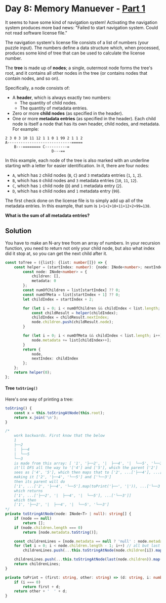 # Day 8: Memory Manuever - [Part 1](8.ts)
It seems to have some kind of navigation system! Activating the navigation system produces more bad news: "Failed to start navigation system. Could not read software license file."

The navigation system's license file consists of a list of numbers (your puzzle input). The numbers define a data structure which, when processed, produces some kind of tree that can be used to calculate the license number.

The **tree** is made up of **nodes**; a single, outermost node forms the tree's root, and it contains all other nodes in the tree (or contains nodes that contain nodes, and so on).

Specifically, a node consists of:

* A **header**, which is always exactly two numbers:
    * The quantity of child nodes.
    * The quantity of metadata entries.
* Zero or more **child nodes** (as specified in the header).
* One or more **metadata entries** (as specified in the header).
Each child node is itself a node that has its own header, child nodes, and metadata. For example:

```
2 3 0 3 10 11 12 1 1 0 1 99 2 1 1 2
A-----------------------------=====
    B---======== C----------=
                     D---==
```

In this example, each node of the tree is also marked with an underline starting with a letter for easier identification. In it, there are four nodes:
* `A`, which has `2` child nodes (`B`, `C`) and `3` metadata entries (`1`, `1`, `2`).
* `B`, which has `0` child nodes and `3` metadata entries (`10`, `11`, `12`).
* `C`, which has `1` child node (`D`) and `1` metadata entry (`2`).
* `D`, which has `0` child nodes and `1` metadata entry (`99`).

The first check done on the license file is to simply add up all of the metadata entries. In this example, that sum is `1+1+2+10+11+12+2+99=138`.

**What is the sum of all metadata entries?**

## Solution
You have to make an N-ary tree from an array of numbers. In your recursion function, you need to return not only your child node, but also what index did it stop at, so you can get the next child after it.

```typescript
const toTree = ({list}: {list: number[]}) => {
    const helper = (startIndex: number): {node: INode<number>; nextIndex: number} => {
        const node: INode<number> = {
            children: [],
            metadata: 0
        };
        const numOfChildren = list[startIndex] ?? 0;
        const numOfMeta = list[startIndex + 1] ?? 0;
        let childIndex = startIndex + 2;

        for (let i = 0; i < numOfChildren && childIndex < list.length; i++) {
            const childResult = helper(childIndex);
            childIndex = childResult.nextIndex;
            node.children.push(childResult.node);
        }

        for (let i = 0; i < numOfMeta && childIndex < list.length; i++) {
            node.metadata += list[childIndex++];
        }
        return {
            node,
            nextIndex: childIndex
        };
    };
    return helper(0);
};
```

#### Tree `toString()`
Here's one way of printing a tree:

```typescript
toString() {
    const x = this.toStringAtNode(this.root);
    return x.join('\n');
}

/*
    work backwards. First know that the below
    1
    ├──2
    |  ├──4
    |  └──5
    └──3
    is made from this array: [ '1', '├──2', '|  ├──4', '|  └──5', '└──3' ]
    it'll DFS all the way to '['4'] and ['5'], which the parent ['2']
    sees as ['4', '5'], which then maps that to ['2', ...['├──4'], ...['└──5']],
    making it ['2', '├──4', '└──5'] and ['└──3']
    then its parent will do
    ['1', ...['2', '├──4', '└──5'].map(toPrint('├──', '|')), ...['└──3'].map(toPrint('├──', '|'))]
    which returns
    ['1', ...['├──2', '|  ├──4', '|  └──5'], ...['└──3']]
    which then
    ['1', '├──2', '|  ├──4', '|  └──5', '└──3']
*/
private toStringAtNode(node: INode<T> | null): string[] {
    if (node == null)
        return [];
    if (node.children.length === 0)
        return [node.metadata.toString()];

    const childrenLines = [node.metadata == null ? 'null' : node.metadata.toString()];
    for (let i = 0; i < node.children.length - 1; i++) // all but last children
        childrenLines.push(...this.toStringAtNode(node.children[i]).map(this.toPrint('├──', '|')));

    childrenLines.push(...this.toStringAtNode(last(node.children)).map(this.toPrint('└──', ' ')));
    return childrenLines;
}

private toPrint = (first: string, other: string) => (d: string, i: number) => {
    if (i === 0)
        return first + d;
    return other + '  ' + d;
}
```